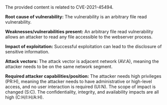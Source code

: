 The provided content is related to CVE-2021-45494.

**Root cause of vulnerability:** The vulnerability is an arbitrary file read vulnerability.

**Weaknesses/vulnerabilities present:** An arbitrary file read vulnerability allows an attacker to read any file accessible to the webserver process.

**Impact of exploitation:** Successful exploitation can lead to the disclosure of sensitive information.

**Attack vectors:** The attack vector is adjacent network (AV:A), meaning the attacker needs to be on the same network segment.

**Required attacker capabilities/position:** The attacker needs high privileges (PR:H), meaning the attacker needs to have administrative or high-level access, and no user interaction is required (UI:N). The scope of impact is changed (S:C). The confidentiality, integrity, and availability impacts are all high (C:H/I:H/A:H).